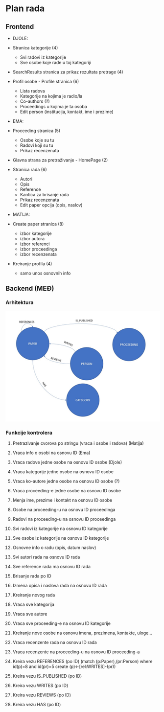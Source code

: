 ﻿# Plan rada

## Frontend

- DJOLE:
- Stranica kategorije (4)
  - Svi radovi iz kategorije
  - Sve osobe koje rade u toj kategoriji

- SearchResults stranica za prikaz rezultata pretrage (4)

- Profil osobe - Profile stranica (6)
  - Lista radova
  - Kategorije na kojima je radio/la
  - Co-authors (?)
  - Proceedings u kojima je ta osoba
  - Edit person (institucija, kontakt, ime i prezime)


- EMA:
- Proceeding stranica (5)
  - Osobe koje su tu
  - Radovi koji su tu
  - Prikaz recenzenata

- Glavna strana za pretraživanje - HomePage (2)

- Stranica rada (6)
  - Autori
  - Opis
  - Reference
  - Kantica za brisanje rada
  - Prikaz recenzenata
  - Edit paper opcija (opis, naslov)
  

- MATIJA:
- Create paper stranica (8)
  - izbor kategorije
  - izbor autora
  - izbor referenci
  - izbor proceedinga
  - izbor recenzenata

- Kreiranje profila (4)
  - samo unos osnovnih info

## Backend (MEĐ)

### Arhitektura

!["Architecture"](./Arhitektura%20backend-a.jpg)

### Funkcije kontrolera

1. Pretrazivanje cvorova po stringu (vraca i osobe i radova) (Matija)
2. Vraca info o osobi na osnovu ID (Ema)
3. Vraca radove jedne osobe na osnovu ID osobe (Djole)

4. Vraca kategorije jedne osobe na osnovu ID osobe
5. Vraca ko-autore jedne osobe na osnovu ID osobe (?)
6. Vraca proceeding-e jedne osobe na osnovu ID osobe

7. Menja ime, prezime i kontakt na osnovu ID osobe
8. Osobe na proceeding-u na osnovu ID proceedinga
9. Radovi na proceeding-u na osnovu ID proceedinga

10. Svi radovi iz kategorije na osnovu ID kategorije
11. Sve osobe iz kategorije na osnovu ID kategorije
12. Osnovne info o radu (opis, datum naslov)

13. Svi autori rada na osnovu ID rada
14. Sve reference rada ma osnovu ID rada
15. Brisanje rada po ID

16. Izmena opisa i naslova rada na osnovu ID rada
17. Kreiranje novog rada
18. Vraca sve kategorija

19. Vraca sve autore
20. Vraca sve proceeding-e na osnovu ID kategorije
21. Kreiranje nove osobe na osnovu imena, prezimena, kontakte, uloge...

22. Vraca recenzente rada na osnovu ID rada
23. Vraca recenzente na proceeding-u na osnovu ID proceeding-a
24. Kreira vezu REFERENCES (po ID) (match (p:Paper),(pr:Person) where id(p)=8 and id(pr)=5 create (p)<-[rel:WRITES]-(pr))

25. Kreira vezu IS_PUBLISHED (po ID)
26. Kreira vezu WRITES (po ID)
27. Kreira vezu REVIEWS (po ID)

28. Kreira vezu HAS (po ID)
